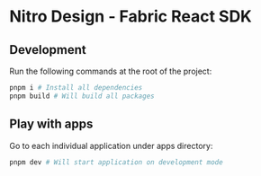 # Nitro Design - Fabric React SDK

## Development

Run the following commands at the root of the project:

```sh
pnpm i # Install all dependencies 
pnpm build # Will build all packages
```

## Play with apps

Go to each individual application under apps directory:

```sh
pnpm dev # Will start application on development mode
```
